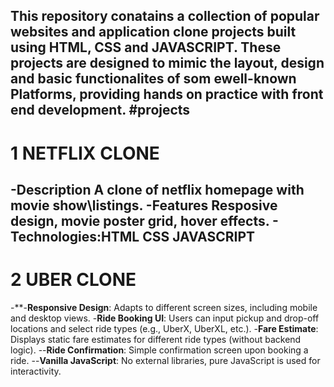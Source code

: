 This repository conatains a collection of popular websites and application clone projects built using HTML, CSS and JAVASCRIPT. These projects are designed to mimic the layout, design and basic functionalites of som ewell-known Platforms, providing hands on practice with front end development.
#projects
--------------
# 1    **NETFLIX CLONE**
-**Description** A clone of netflix homepage with movie show\listings.
-**Features** Resposive design, movie poster grid, hover effects.
-**Technologies**:HTML CSS JAVASCRIPT
----------------

# 2 **UBER CLONE**
-**-**Responsive Design**: Adapts to different screen sizes, including mobile and desktop views.
-**Ride Booking UI**: Users can input pickup and drop-off locations and select ride types (e.g., UberX, UberXL, etc.).
-**Fare Estimate**: Displays static fare estimates for different ride types (without backend logic).
--**Ride Confirmation**: Simple confirmation screen upon booking a ride.
--**Vanilla JavaScript**: No external libraries, pure JavaScript is used for interactivity.
